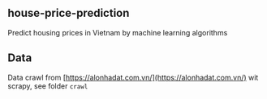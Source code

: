 ## house-price-prediction
Predict housing prices in Vietnam by machine learning algorithms

## Data
Data crawl from [https://alonhadat.com.vn/](https://alonhadat.com.vn/) wit scrapy, see folder `crawl`
